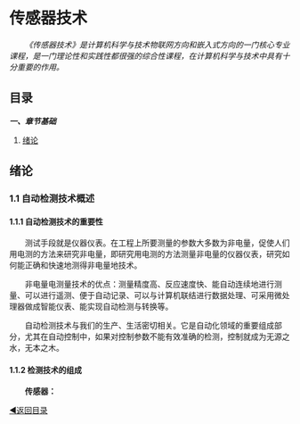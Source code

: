 # 传感器技术
&emsp;&emsp;*《传感器技术》是计算机科学与技术物联网方向和嵌入式方向的一门核心专业课程，是一门理论性和实践性都很强的综合性课程，在计算机科学与技术中具有十分重要的作用。*

## 目录

***一、章节基础***

  1. [绪论](#xulun)
  
  
<a name="xulun"> </a>
## 绪论
### 1.1 自动检测技术概述
#### 1.1.1 自动检测技术的重要性
&emsp;&emsp;测试手段就是仪器仪表。在工程上所要测量的参数大多数为非电量，促使人们用电测的方法来研究非电量，即研究用电测的方法测量非电量的仪器仪表，研究如何能正确和快速地测得非电量地技术。

&emsp;&emsp;非电量电测量技术的优点：测量精度高、反应速度快、能自动连续地进行测量、可以进行遥测、便于自动记录、可以与计算机联结进行数据处理、可采用微处理器做成智能仪表、能实现自动检测与转换等。

&emsp;&emsp;自动检测技术与我们的生产、生活密切相关。它是自动化领域的重要组成部分，尤其在自动控制中，如果对控制参数不能有效准确的检测，控制就成为无源之水，无本之木。

#### 1.1.2 检测技术的组成
&emsp;&emsp;**传感器：**


[◀返回目录](#目录)
